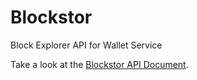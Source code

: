 # Blockstor
Block Explorer API for Wallet Service

Take a look at the [Blockstor API Document](https://zenywallet.github.io/blockstor/).
